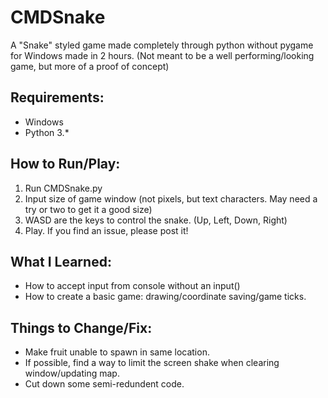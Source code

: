 # CMDSnake
A "Snake" styled game made completely through python without pygame for Windows made in 2 hours.
(Not meant to be a well performing/looking game, but more of a proof of concept)

## Requirements:
* Windows
* Python 3.*

## How to Run/Play:
1. Run CMDSnake.py
2. Input size of game window (not pixels, but text characters. May need a try or two to get it a good size)
3. WASD are the keys to control the snake. (Up, Left, Down, Right)
4. Play. If you find an issue, please post it!

## What I Learned:
* How to accept input from console without an input()
* How to create a basic game: drawing/coordinate saving/game ticks.

## Things to Change/Fix:
* Make fruit unable to spawn in same location.
* If possible, find a way to limit the screen shake when clearing window/updating map.
* Cut down some semi-redundent code.
